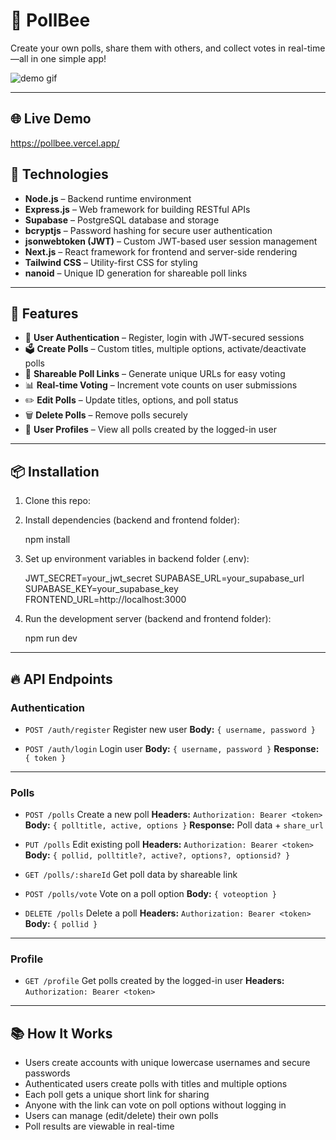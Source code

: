 # 🐝 PollBee

Create your own polls, share them with others, and collect votes in real-time—all in one simple app!

<img src="https://github.com/user-attachments/assets/45c2aaa1-7024-413f-9d0f-7be91dd9db54" alt="demo gif" />


---

## 🌐 Live Demo

https://pollbee.vercel.app/

## 🚀 Technologies

- **Node.js** – Backend runtime environment
- **Express.js** – Web framework for building RESTful APIs
- **Supabase** – PostgreSQL database and storage
- **bcryptjs** – Password hashing for secure user authentication
- **jsonwebtoken (JWT)** – Custom JWT-based user session management
- **Next.js** – React framework for frontend and server-side rendering
- **Tailwind CSS** – Utility-first CSS for styling
- **nanoid** – Unique ID generation for shareable poll links

---

## 📌 Features

- 🔐 **User Authentication** – Register, login with JWT-secured sessions
- 🗳️ **Create Polls** – Custom titles, multiple options, activate/deactivate polls
- 🔗 **Shareable Poll Links** – Generate unique URLs for easy voting
- 📊 **Real-time Voting** – Increment vote counts on user submissions
- ✏️ **Edit Polls** – Update titles, options, and poll status
- 🗑️ **Delete Polls** – Remove polls securely
- 👤 **User Profiles** – View all polls created by the logged-in user

---

## 📦 Installation

1. Clone this repo:

2. Install dependencies (backend and frontend folder):

   npm install

3. Set up environment variables in backend folder (.env):

   JWT_SECRET=your_jwt_secret
   SUPABASE_URL=your_supabase_url
   SUPABASE_KEY=your_supabase_key
   FRONTEND_URL=http://localhost:3000

4. Run the development server (backend and frontend folder):

   npm run dev

---

## 🔥 API Endpoints

### Authentication

- `POST /auth/register`
  Register new user
  **Body:** `{ username, password }`

- `POST /auth/login`
  Login user
  **Body:** `{ username, password }`
  **Response:** `{ token }`

---

### Polls

- `POST /polls`
  Create a new poll
  **Headers:** `Authorization: Bearer <token>`
  **Body:** `{ polltitle, active, options }`
  **Response:** Poll data + `share_url`

- `PUT /polls`
  Edit existing poll
  **Headers:** `Authorization: Bearer <token>`
  **Body:** `{ pollid, polltitle?, active?, options?, optionsid? }`

- `GET /polls/:shareId`
  Get poll data by shareable link

- `POST /polls/vote`
  Vote on a poll option
  **Body:** `{ voteoption }`

- `DELETE /polls`
  Delete a poll
  **Headers:** `Authorization: Bearer <token>`
  **Body:** `{ pollid }`

---

### Profile

- `GET /profile`
  Get polls created by the logged-in user
  **Headers:** `Authorization: Bearer <token>`

---

## 📚 How It Works

- Users create accounts with unique lowercase usernames and secure passwords
- Authenticated users create polls with titles and multiple options
- Each poll gets a unique short link for sharing
- Anyone with the link can vote on poll options without logging in
- Users can manage (edit/delete) their own polls
- Poll results are viewable in real-time
